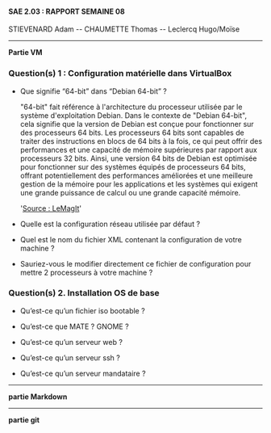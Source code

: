 #### SAE 2.03 : RAPPORT SEMAINE 08

STIEVENARD Adam -- CHAUMETTE Thomas -- Leclercq Hugo/Moïse

---
**Partie VM**

### Question(s) 1 : Configuration matérielle dans VirtualBox 
* Que signifie “64-bit” dans “Debian 64-bit” ?
    
    "64-bit" fait référence à l'architecture du processeur utilisée par le système d'exploitation Debian. Dans le contexte de "Debian 64-bit", cela signifie que la version de Debian est conçue pour fonctionner sur des processeurs 64 bits. Les processeurs 64 bits sont capables de traiter des instructions en blocs de 64 bits à la fois, ce qui peut offrir des performances et une capacité de mémoire supérieures par rapport aux processeurs 32 bits. Ainsi, une version 64 bits de Debian est optimisée pour fonctionner sur des systèmes équipés de processeurs 64 bits, offrant potentiellement des performances améliorées et une meilleure gestion de la mémoire pour les applications et les systèmes qui exigent une grande puissance de calcul ou une grande capacité mémoire.
    
    '[Source : LeMagIt](https://www.lemagit.fr/definition/64-bits)'

* Quelle est la configuration réseau utilisée par défaut ?
* Quel est le nom du fichier XML contenant la configuration de votre machine ?
* Sauriez-vous le modifier directement ce fichier de configuration pour mettre 2 processeurs à votre machine ?

### Question(s) 2. Installation OS de base 
* Qu’est-ce qu’un fichier iso bootable ?

* Qu’est-ce que MATE ? GNOME ?

* Qu’est-ce qu’un serveur web ?

* Qu’est-ce qu’un serveur ssh ?

* Qu’est-ce qu’un serveur mandataire ?

---
**partie Markdown**

---
**partie git**
